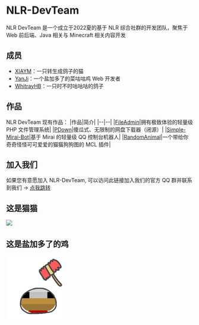 # NLR-DevTeam
NLR DevTeam 是一个成立于2022夏的基于 NLR 综合社群的开发团队，聚焦于 Web 前后端、Java 相关与 Minecraft 相关内容开发

## 成员
- [XIAYM](//github.com/XIAYM-gh)：一只转生成鸽子的猫
- [YanJi](//yanji.pro)：一个盐加多了的菜咕咕鸡 Web 开发者
- [WhitrayHB](//whitrayhb.top)：一只时不时咕咕咕的鸽子

## 作品
NLR DevTeam 现有作品：
|作品|简介|
|--|--|
|[FileAdmin](https://github.com/NLR-DevTeam/FileAdmin)|拥有极致体验的轻量级 PHP 文件管理系统|
|[PDown](https://pdown.top)|傻瓜式、无限制的网盘下载器（闭源）|
|[Simple-Mirai-Bot](https://github.com/NLR-DevTeam/Simple-Mirai-Bot)|基于 Mirai 的轻量级 QQ 控制台机器人|
|[RandomAnimal](https://github.com/NLR-DevTeam/RandomAnimals)|一个带给你奇奇怪怪可可爱爱的猫猫狗狗图的 MCL 插件| 

## 加入我们
如果您有意愿加入 NLR-DevTeam, 可以访问此链接加入我们的官方 QQ 群并联系到我们 -> [点我跳转](https://join.nlrdev.top/)

## 这是猫猫
<img src="https://asset.simsoft.top/products/nlrdev/jueBoomXiaym.gif" width="30%">

## 这是盐加多了的鸡
<img src="https://github.com/NLR-DevTeam/.github/blob/main/profile/%E9%94%A4%E7%88%86%E7%9B%90%E9%B8%A1.gif" width="30%">
